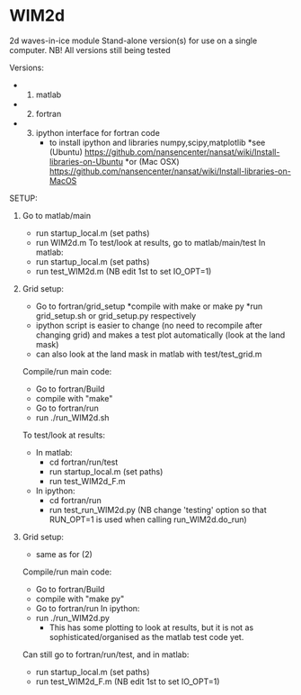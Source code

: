 WIM2d
=====

2d waves-in-ice module
Stand-alone version(s) for use on a single computer.
NB! All versions still being tested

Versions:
- 1. matlab
- 2. fortran
- 3. ipython interface for fortran code
     - to install ipython and libraries numpy,scipy,matplotlib
     *see (Ubuntu)   https://github.com/nansencenter/nansat/wiki/Install-libraries-on-Ubuntu
     *or  (Mac OSX)  https://github.com/nansencenter/nansat/wiki/Install-libraries-on-MacOS

SETUP:

1. Go to matlab/main
   * run startup_local.m (set paths)
   * run WIM2d.m
   To test/look at results, go to matlab/main/test
   In matlab:
   * run startup_local.m (set paths)
   * run test_WIM2d.m    (NB edit 1st to set IO_OPT=1)

2. Grid setup:
   - Go to fortran/grid_setup
   *compile with make or make py
   *run grid_setup.sh or grid_setup.py respectively
   - ipython script is easier to change (no need to recompile after changing grid)
      and makes a test plot automatically (look at the land mask)
   - can also look at the land mask in matlab with test/test_grid.m

   Compile/run main code:
   - Go to fortran/Build
   * compile with "make"
   - Go to fortran/run
   * run ./run_WIM2d.sh

   To test/look at results:
   - In matlab:
      * cd fortran/run/test
      * run startup_local.m (set paths)
      * run test_WIM2d_F.m
   - In ipython:
      * cd fortran/run
      * run test_run_WIM2d.py
         (NB change 'testing' option so that RUN_OPT=1
          is used when calling run_WIM2d.do_run)

3. Grid setup:
   - same as for (2)

   Compile/run main code:
   - Go to fortran/Build
   * compile with "make py"
   - Go to fortran/run
   In ipython:
   * run ./run_WIM2d.py
     - This has some plotting to look at results,
       but it is not as sophisticated/organised
       as the matlab test code yet.

   Can still go to fortran/run/test,
   and in matlab:
   * run startup_local.m (set paths)
   * run test_WIM2d_F.m  (NB edit 1st to set IO_OPT=1)
